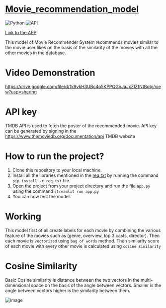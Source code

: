 # [Movie_recommendation_model](https://surfithere.streamlit.app/)

![Python](https://img.shields.io/badge/Python-3.8-blueviolet)
![API](https://img.shields.io/badge/API-TMDB-fcba03)

[Link to the APP](https://surfithere.streamlit.app)

This model of Movie Recommender System recommends movies similar to the movie user likes on the basis of the similarity of the movies with all the other movies in the database.
# Video Demonstration
https://drive.google.com/file/d/1k9vkH3UBc4o5KPPQGnJaJxZIZfNtBobj/view?usp=sharing

# API key
TMDB API is used to fetch the poster of the recommended movie.
API key can be generated by signing in the  https://www.themoviedb.org/documentation/api TMDB website 

# How to run the project?
1. Clone this repository to your local machine.
2. Install all the libraries mentioned in the [req.txt]()  by running the command `pip install -r req.txt` file.
3. Open the project from your project directory and run the file `app.py` using the command `streamlit run app.py`
4. You can now test the model.

# Working
This model first of all create labels for each movie by combining the various feature of the movies such as (genre, overview, top 3 casts, director).
Then each movie is `vectorized` using `bag of words` method.
Then similarity score of each movie with every other movie is calculated using `cosine similarity`

# Cosine Similarity
Basic Cosine similarity is distance between the two vectors in the multi-dimensional space on the basis of the angle between vectors. Smaller is the angle between vectors higher is the similarity between them.

![image](https://github.com/vaibhavgup3003/movie_recommender_system/assets/103132948/8dfddcf2-7d7f-4c8a-b07e-bb161b5c92da)

